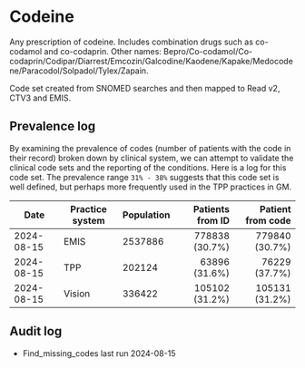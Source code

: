 # Codeine

Any prescription of codeine. Includes combination drugs such as co-codamol and co-codaprin. Other names: Bepro/Co-codamol/Co-codaprin/Codipar/Diarrest/Emcozin/Galcodine/Kaodene/Kapake/Medocodene/Paracodol/Solpadol/Tylex/Zapain.

Code set created from SNOMED searches and then mapped to Read v2, CTV3 and EMIS.

## Prevalence log

By examining the prevalence of codes (number of patients with the code in their record) broken down by clinical system, we can attempt to validate the clinical code sets and the reporting of the conditions. Here is a log for this code set. The prevalence range `31% - 38%` suggests that this code set is well defined, but perhaps more frequently used in the TPP practices in GM.

| Date       | Practice system | Population | Patients from ID | Patient from code |
| ---------- | --------------- | ---------- | ---------------: | ----------------: |
| 2024-08-15 | EMIS            | 2537886    |   778838 (30.7%) |    779840 (30.7%) |
| 2024-08-15 | TPP             | 202124     |    63896 (31.6%) |     76229 (37.7%) |
| 2024-08-15 | Vision          | 336422     |   105102 (31.2%) |    105131 (31.2%) |

## Audit log

- Find_missing_codes last run 2024-08-15
